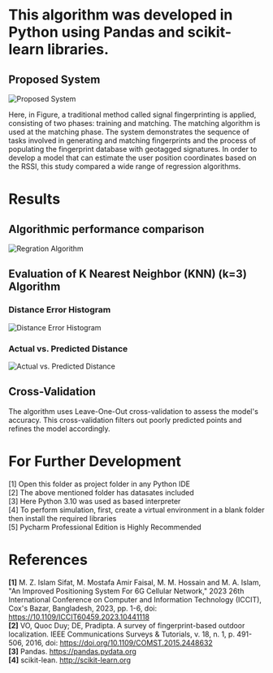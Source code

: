 # This algorithm was developed in Python using Pandas and scikit-learn libraries.

## Proposed System
![Proposed System](https://github.com/zahidulsifat/Indoor-Localization-6G-Cellular-Network/blob/main/Outputs/Proposed%20System.png)


Here, in Figure, a traditional method called signal fingerprinting is applied, consisting of two phases: training and matching. The matching algorithm is used at the matching phase. The system demonstrates the sequence of tasks involved in generating and matching fingerprints and the process of populating the fingerprint database with geotagged signatures. In order to develop a model that can estimate the user position coordinates based on the RSSI, this study compared a wide range of regression algorithms. 


# Results

## Algorithmic performance comparison
![Regration Algorithm](https://github.com/zahidulsifat/Indoor-Localization-6G-Cellular-Network/blob/main/Outputs/Regression%20Algorithm.png)

## Evaluation of K Nearest Neighbor (KNN) (k=3) Algorithm

### Distance Error Histogram

![Distance Error Histogram](https://github.com/zahidulsifat/Indoor-Localization-6G-Cellular-Network/blob/main/Outputs/Distribution%20of%20Geodesic%20Errors.png)

### Actual vs. Predicted Distance

![Actual vs. Predicted Distance](https://github.com/zahidulsifat/Indoor-Localization-6G-Cellular-Network/blob/main/Outputs/Actual%20Vs%20Predicted%20Distance%20Errors.png)


## Cross-Validation
 The algorithm uses Leave-One-Out cross-validation to assess the model's accuracy. This cross-validation filters out poorly predicted points and refines the model accordingly.


# For Further Development

[1] Open this folder as project folder in any Python IDE <br />
[2] The above mentioned folder has datasates included <br />
[3] Here Python 3.10 was used as based interpreter <br />
[4] To perform simulation, first, create a virtual environment in a blank folder then install the required libraries <br />
[5] Pycharm Professional Edition is Highly Recommended <br />



# References

**[1]** M. Z. Islam Sifat, M. Mostafa Amir Faisal, M. M. Hossain and M. A. Islam, "An Improved Positioning System For 6G Cellular Network," 2023 26th International 
        Conference on Computer and Information Technology (ICCIT), Cox's Bazar, Bangladesh, 2023, pp. 1-6, doi: https://10.1109/ICCIT60459.2023.10441118 <br />
**[2]** VO, Quoc Duy; DE, Pradipta. A survey of fingerprint-based outdoor localization. IEEE Communications Surveys & Tutorials, v. 18, n. 1, p. 491-506, 2016, doi: 
        https://doi.org/10.1109/COMST.2015.2448632 <br />
**[3]** Pandas. https://pandas.pydata.org <br />
**[4]**	scikit-lean. http://scikit-learn.org <br />
